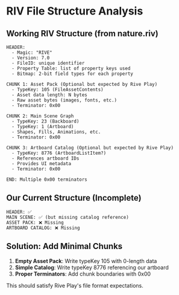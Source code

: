 # RIV File Structure Analysis

## Working RIV Structure (from nature.riv)

```
HEADER:
  - Magic: "RIVE"
  - Version: 7.0
  - FileID: unique identifier
  - Property Table: list of property keys used
  - Bitmap: 2-bit field types for each property

CHUNK 1: Asset Pack (Optional but expected by Rive Play)
  - TypeKey: 105 (FileAssetContents)
  - Asset data length: N bytes
  - Raw asset bytes (images, fonts, etc.)
  - Terminator: 0x00

CHUNK 2: Main Scene Graph
  - TypeKey: 23 (Backboard)
  - TypeKey: 1 (Artboard)
  - Shapes, Fills, Animations, etc.
  - Terminator: 0x00

CHUNK 3: Artboard Catalog (Optional but expected by Rive Play)
  - TypeKey: 8776 (ArtboardListItem?)
  - References artboard IDs
  - Provides UI metadata
  - Terminator: 0x00

END: Multiple 0x00 terminators
```

## Our Current Structure (Incomplete)

```
HEADER: ✅
MAIN SCENE: ✅ (but missing catalog reference)
ASSET PACK: ❌ Missing
ARTBOARD CATALOG: ❌ Missing
```

## Solution: Add Minimal Chunks

1. **Empty Asset Pack**: Write typeKey 105 with 0-length data
2. **Simple Catalog**: Write typeKey 8776 referencing our artboard
3. **Proper Terminators**: Add chunk boundaries with 0x00

This should satisfy Rive Play's file format expectations.
